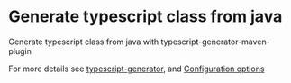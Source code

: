 # Generate typescript class from java

Generate typescript class from java with typescript-generator-maven-plugin

For more details see [typescript-generator](https://github.com/vojtechhabarta/typescript-generator), and [Configuration options](http://www.habarta.cz/typescript-generator/maven/typescript-generator-maven-plugin/generate-mojo.html)
